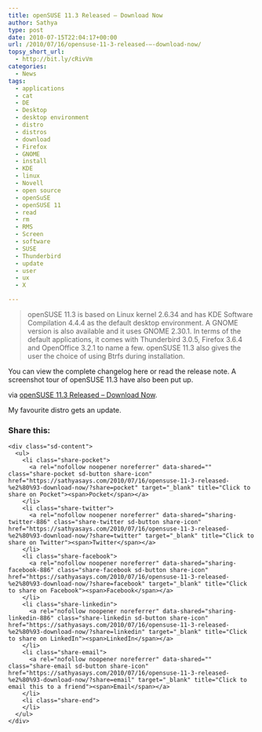 ```yaml
---
title: openSUSE 11.3 Released – Download Now
author: Sathya
type: post
date: 2010-07-15T22:04:17+00:00
url: /2010/07/16/opensuse-11-3-released-–-download-now/
topsy_short_url:
  - http://bit.ly/cRivVm
categories:
  - News
tags:
  - applications
  - cat
  - DE
  - Desktop
  - desktop environment
  - distro
  - distros
  - download
  - Firefox
  - GNOME
  - install
  - KDE
  - linux
  - Novell
  - open source
  - openSuSE
  - openSUSE 11
  - read
  - rm
  - RMS
  - Screen
  - software
  - SUSE
  - Thunderbird
  - update
  - user
  - ux
  - X

---
```

> openSUSE 11.3 is based on Linux kernel 2.6.34 and has KDE Software Compilation 4.4.4 as the default desktop environment. A GNOME version is also available and it uses GNOME 2.30.1. In terms of the default applications, it comes with Thunderbird 3.0.5, Firefox 3.6.4 and OpenOffice 3.2.1 to name a few. openSUSE 11.3 also gives the user the choice of using Btrfs during installation.

You can view the complete changelog here or read the release note. A screenshot tour of openSUSE 11.3 have also been put up.

via [openSUSE 11.3 Released – Download Now][1].

My favourite distro gets an update.

<div class="sharedaddy sd-sharing-enabled">
  <div class="robots-nocontent sd-block sd-social sd-social-icon-text sd-sharing">
    <h3 class="sd-title">
      Share this:
    </h3>
    
    <div class="sd-content">
      <ul>
        <li class="share-pocket">
          <a rel="nofollow noopener noreferrer" data-shared="" class="share-pocket sd-button share-icon" href="https://sathyasays.com/2010/07/16/opensuse-11-3-released-%e2%80%93-download-now/?share=pocket" target="_blank" title="Click to share on Pocket"><span>Pocket</span></a>
        </li>
        <li class="share-twitter">
          <a rel="nofollow noopener noreferrer" data-shared="sharing-twitter-886" class="share-twitter sd-button share-icon" href="https://sathyasays.com/2010/07/16/opensuse-11-3-released-%e2%80%93-download-now/?share=twitter" target="_blank" title="Click to share on Twitter"><span>Twitter</span></a>
        </li>
        <li class="share-facebook">
          <a rel="nofollow noopener noreferrer" data-shared="sharing-facebook-886" class="share-facebook sd-button share-icon" href="https://sathyasays.com/2010/07/16/opensuse-11-3-released-%e2%80%93-download-now/?share=facebook" target="_blank" title="Click to share on Facebook"><span>Facebook</span></a>
        </li>
        <li class="share-linkedin">
          <a rel="nofollow noopener noreferrer" data-shared="sharing-linkedin-886" class="share-linkedin sd-button share-icon" href="https://sathyasays.com/2010/07/16/opensuse-11-3-released-%e2%80%93-download-now/?share=linkedin" target="_blank" title="Click to share on LinkedIn"><span>LinkedIn</span></a>
        </li>
        <li class="share-email">
          <a rel="nofollow noopener noreferrer" data-shared="" class="share-email sd-button share-icon" href="https://sathyasays.com/2010/07/16/opensuse-11-3-released-%e2%80%93-download-now/?share=email" target="_blank" title="Click to email this to a friend"><span>Email</span></a>
        </li>
        <li class="share-end">
        </li>
      </ul>
    </div>
  </div>
</div>

 [1]: http://techie-buzz.com/foss/opensuse-11-3-released-download-now.html